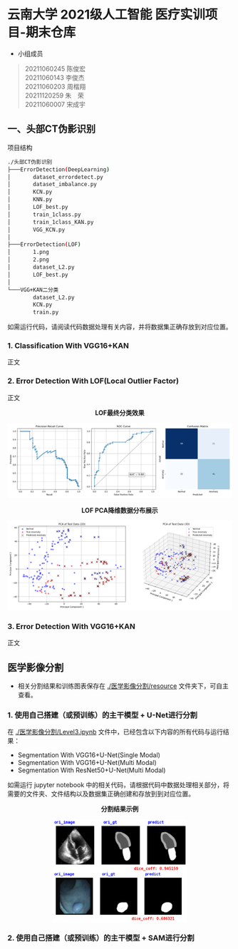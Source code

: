 # 云南大学 2021级人工智能 医疗实训项目-期末仓库

+ 小组成员
> 20211060245 陈俊宏  
> 20211060143 李俊杰  
> 20211060203 周楷翔  
> 20211120259 朱　荣  
> 20211060007 宋成宇  

## 一、头部CT伪影识别

项目结构
```sh
./头部CT伪影识别
├───ErrorDetection(DeepLearning)
│       dataset_errordetect.py
│       dataset_imbalance.py
│       KCN.py
│       KNN.py
│       LOF_best.py
│       train_1class.py
│       train_1class_KAN.py
│       VGG_KCN.py
│
├───ErrorDetection(LOF)
│       1.png
│       2.png
│       dataset_L2.py
│       LOF_best.py
│
└───VGG+KAN二分类
        dataset_L2.py
        KCN.py
        train.py
```
如需运行代码，请阅读代码数据处理有关内容，并将数据集正确存放到对应位置。

### 1. Classification With VGG16+KAN
正文

### 2. Error Detection With LOF(Local Outlier Factor)
正文

<p align="center"><strong>LOF最终分类效果</strong></p>  

![分类结果](./头部CT伪影识别/ErrorDetection(LOF)/1.png)

<p align="center"><strong>LOF PCA降维数据分布展示</strong></p>  

![PCA数据展示](./头部CT伪影识别/ErrorDetection(LOF)/2.png)

### 3. Error Detection With VGG16+KAN
正文

## 医学影像分割

+ 相关分割结果和训练图表保存在 [./医学影像分割/resource](./医学影像分割/resource/) 文件夹下，可自主查看。

### 1. 使用自己搭建（或预训练）的主干模型 + U-Net进行分割

在 [./医学影像分割/Level3.ipynb](./医学影像分割/Level3.ipynb) 文件中，已经包含以下内容的所有代码与运行结果：

+ Segmentation With VGG16+U-Net(Single Modal)
+ Segmentation With VGG16+U-Net(Multi Modal)
+ Segmentation With ResNet50+U-Net(Multi Modal)

如需运行 jupyter notebook 中的相关代码，请根据代码中数据处理相关部分，将需要的文件夹、文件结构以及数据集正确创建和存放到到对应位置。

<p align="center"><strong>分割结果示例</strong></p> 
<div style="display: flex; justify-content: center; align-items: center; flex-wrap:wrap; width: 100%; height: auto;">
        <img style="width: 60%;" alt="息肉分割结果" src="./医学影像分割/resource/multi_vgg_cs1.png" />
        <img style="width: 60%;" alt="息肉分割结果" src="./医学影像分割/resource/multi_vgg_xr1.png" />
</div>


### 2. 使用自己搭建（或预训练）的主干模型 + SAM进行分割